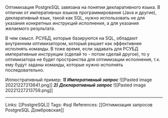 Оптимизация PostgreSQL завязана на понятии декларативного языка. В отличии от императивных языков программирования (Java и другие), декларативный язык, такой как SQL, нужно использовать не для указания конкретных инструкций исполнения, а для указания желаемого результата.

В чем смысл. РСУБД, которые базируются на SQL, обладают внутренним оптимизатором, который решает как эффективнее исполнять команды. В тоже время, если задавать для РСУБД императивные инструкции (сделай то - потом сделай другое), то у оптимизатора не будет пространства для оптимизации исполнения, т.к. ему будут заданы команды, которые нужно исполнять последовательно. 

Иллюстративный пример:
***1) Императивный запрос***
![[Pasted image 20221227213641.png]]
***2) Декларативный запрос***
![[Pasted image 20221227213759.png]]
___
Links: [[PostgreSQL]]
Tags: #sql 
References: [[Оптимизация запросов PostgreSQL Домбровская]]